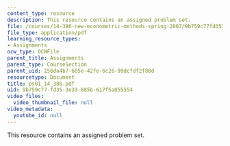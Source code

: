 ```yaml
---
content_type: resource
description: This resource contains an assigned problem set.
file: /courses/14-386-new-econometric-methods-spring-2007/9b759c77fd353e33685b617f5a055554_ps01_14_386.pdf
file_type: application/pdf
learning_resource_types:
- Assignments
ocw_type: OCWFile
parent_title: Assignments
parent_type: CourseSection
parent_uid: 156da4b7-605e-42fe-6c26-99dcfdf2f80d
resourcetype: Document
title: ps01_14_386.pdf
uid: 9b759c77-fd35-3e33-685b-617f5a055554
video_files:
  video_thumbnail_file: null
video_metadata:
  youtube_id: null
---
```

This resource contains an assigned problem set.

